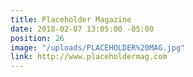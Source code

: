 ```yaml
---
title: Placeholder Magazine
date: 2018-02-07 13:05:00 -05:00
position: 26
image: "/uploads/PLACEHOLDER%20MAG.jpg"
link: http://www.placeholdermag.com
---
```


